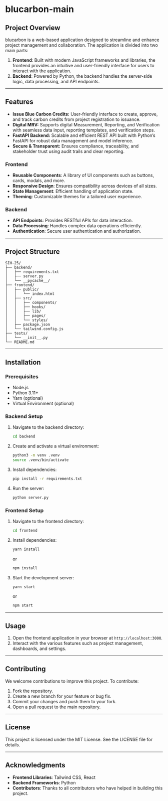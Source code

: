 # blucarbon-main

## Project Overview
blucarbon is a web-based application designed to streamline and enhance project management and collaboration. The application is divided into two main parts:

1. **Frontend**: Built with modern JavaScript frameworks and libraries, the frontend provides an intuitive and user-friendly interface for users to interact with the application.
2. **Backend**: Powered by Python, the backend handles the server-side logic, data processing, and API endpoints.

---
##  Features

- **Issue Blue Carbon Credits:** User-friendly interface to create, approve, and track carbon credits from project registration to issuance.
- **Digital MRV:** Supports digital Measurement, Reporting, and Verification with seamless data input, reporting templates, and verification steps.
- **FastAPI Backend:** Scalable and efficient REST API built with Python’s FastAPI for robust data management and model inference.
- **Secure & Transparent:** Ensures compliance, traceability, and stakeholder trust using audit trails and clear reporting.

### Frontend
- **Reusable Components**: A library of UI components such as buttons, cards, modals, and more.
- **Responsive Design**: Ensures compatibility across devices of all sizes.
- **State Management**: Efficient handling of application state.
- **Theming**: Customizable themes for a tailored user experience.

### Backend
- **API Endpoints**: Provides RESTful APIs for data interaction.
- **Data Processing**: Handles complex data operations efficiently.
- **Authentication**: Secure user authentication and authorization.

---

## Project Structure
```
SIH-25/
├── backend/
│   ├── requirements.txt
│   ├── server.py
│   └── __pycache__/
├── frontend/
│   ├── public/
│   │   └── index.html
│   ├── src/
│   │   ├── components/
│   │   ├── hooks/
│   │   ├── lib/
│   │   ├── pages/
│   │   └── styles/
│   ├── package.json
│   └── tailwind.config.js
├── tests/
│   └── __init__.py
└── README.md
```

---

## Installation

### Prerequisites
- Node.js
- Python 3.11+
- Yarn (optional)
- Virtual Environment (optional)

### Backend Setup
1. Navigate to the backend directory:
   ```bash
   cd backend
   ```
2. Create and activate a virtual environment:
   ```bash
   python3 -m venv .venv
   source .venv/bin/activate
   ```
3. Install dependencies:
   ```bash
   pip install -r requirements.txt
   ```
4. Run the server:
   ```bash
   python server.py
   ```

### Frontend Setup
1. Navigate to the frontend directory:
   ```bash
   cd frontend
   ```
2. Install dependencies:
   ```bash
   yarn install
   ```
   or
   ```bash
   npm install
   ```
3. Start the development server:
   ```bash
   yarn start
   ```
   or
   ```bash
   npm start
   ```

---

## Usage
1. Open the frontend application in your browser at `http://localhost:3000`.
2. Interact with the various features such as project management, dashboards, and settings.

---

## Contributing
We welcome contributions to improve this project. To contribute:
1. Fork the repository.
2. Create a new branch for your feature or bug fix.
3. Commit your changes and push them to your fork.
4. Open a pull request to the main repository.

---

## License
This project is licensed under the MIT License. See the LICENSE file for details.

---

## Acknowledgments
- **Frontend Libraries**: Tailwind CSS, React
- **Backend Frameworks**: Python
- **Contributors**: Thanks to all contributors who have helped in building this project.
